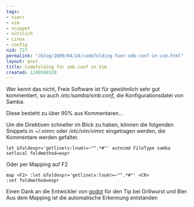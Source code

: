 ```yaml
---
tags:
- vimrc
- vim
- snippet
- nützlich
- Linux
- config
nid: 727
permalink: "/blog/2009/04/24/codefolding-fuer-smb-conf-in-vim.html"
layout: post
title: Codefolding für smb.conf in Vim
created: 1240590329
---
```

<p>Wer kennt das nicht, Freie Software ist für gewöhnlich sehr gut kommentiert, so auch <i>/etc/samba/smb.conf</i>, die Konfigurationsdatei von Samba.</p>
<p>Diese besteht zu über 90% aus Kommentaren...</p>
<p>Um die Direktiven schneller im Blick zu haben, können die folgenden Snippets in <i>~/.vimrc</i> oder <i>/etc/vim/vimrc</i> eingetragen werden, die Kommentare werden gefaltet.</p>

```
let &foldexpr='getline(v:lnum)=~"^.*#"' autocmd FileType samba setlocal foldmethod=expr 
```
<!--break--> 

Oder per Mapping auf F2 

```
map <F2> :let &foldexpr='getline(v:lnum)=~"^.*#"' <CR> 
:set foldmethod=expr
```

<p>Einen Dank an die Entwickler von <a href="http://godot.de">godot</a> für den Tip bei Grillwurst und Bier.<br>
Aus dem Mapping ist die automatische Erkennung entstanden</p>
